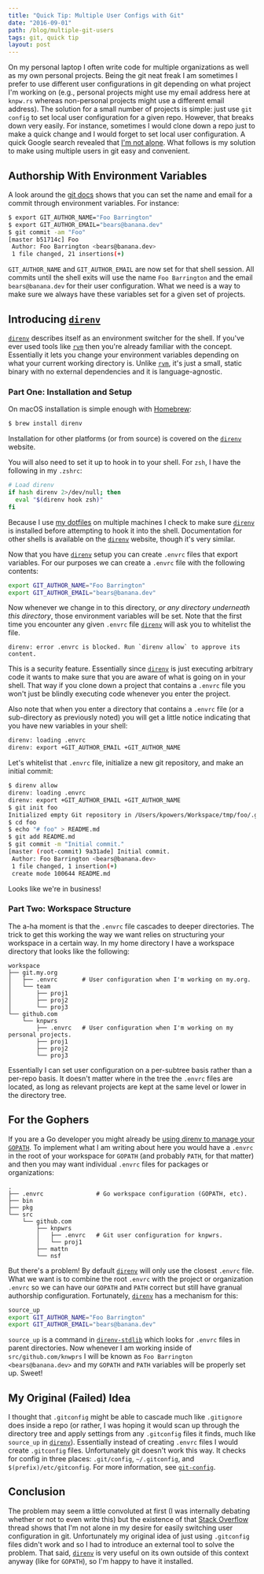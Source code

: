 ```yaml
---
title: "Quick Tip: Multiple User Configs with Git"
date: "2016-09-01"
path: /blog/multiple-git-users
tags: git, quick tip
layout: post
---
```


On my personal laptop I often write code for multiple organizations as well as
my own personal projects. Being the git neat freak I am sometimes I prefer to
use different user configurations in git depending on what project I'm working
on (e.g., personal projects might use my email address here at `knpw.rs`
whereas non-personal projects might use a different email address).  The
solution for a small number of projects is simple: just use `git config` to set
local user configuration for a given repo. However, that breaks down very
easily. For instance, sometimes I would clone down a repo just to make a quick
change and I would forget to set local user configuration. A quick Google
search revealed that [I'm not alone][Stack Overflow]. What follows is my
solution to make using multiple users in git easy and convenient.

## Authorship With Environment Variables

A look around the [git docs] shows that you can set the name and email for a
commit through environment variables. For instance:

```sh
$ export GIT_AUTHOR_NAME="Foo Barrington"
$ export GIT_AUTHOR_EMAIL="bears@banana.dev"
$ git commit -am "Foo"
[master b51714c] Foo
 Author: Foo Barrington <bears@banana.dev>
 1 file changed, 21 insertions(+)
```

`GIT_AUTHOR_NAME` and `GIT_AUTHOR_EMAIL` are now set for that shell session.
All commits until the shell exits  will use the name `Foo Barrington` and the
email `bears@banana.dev` for their user configuration. What we need is a way to
make sure we always have these variables set for a given set of projects.

## Introducing [`direnv`]

[`direnv`] describes itself as an environment switcher for the shell. If you've
ever used tools like [`rvm`] then you're already familiar with the concept.
Essentially it lets you change your environment variables depending on what
your current working directory is. Unlike [`rvm`], it's just a small, static
binary with no external dependencies and it is language-agnostic.

### Part One: Installation and Setup

On macOS installation is simple enough with [Homebrew]:

```sh
$ brew install direnv
```

Installation for other platforms (or from source) is covered on the [`direnv`]
website.

You will also need to set it up to hook in to your shell. For `zsh`, I have the
following in my `.zshrc`:

```sh
# Load direnv
if hash direnv 2>/dev/null; then
  eval "$(direnv hook zsh)"
fi
```

Because I use [my dotfiles] on multiple machines I check to make sure
[`direnv`] is installed before attempting to hook it into the shell.
Documentation for other shells is available on the [`direnv`] website, though
it's very similar.

Now that you have [`direnv`] setup you can create `.envrc` files that export
variables. For our purposes we can create a `.envrc` file with the following
contents:

```sh
export GIT_AUTHOR_NAME="Foo Barrington"
export GIT_AUTHOR_EMAIL="bears@banana.dev"
```

Now whenever we change in to this directory, *or any directory underneath this
directory*, those environment variables will be set. Note that the first time
you encounter any given `.envrc` file [`direnv`] will ask you to whitelist the
file.

```
direnv: error .envrc is blocked. Run `direnv allow` to approve its content.
```

This is a security feature. Essentially since [`direnv`] is just executing
arbitrary code it wants to make sure that you are aware of what is going on in
your shell. That way if you clone down a project that contains a `.envrc` file
you won't just be blindly executing code whenever you enter the project.

Also note that when you enter a directory that contains a `.envrc` file (or a
sub-directory as previously noted) you will get a little notice indicating that
you have new variables in your shell:

```sh
direnv: loading .envrc
direnv: export +GIT_AUTHOR_EMAIL +GIT_AUTHOR_NAME
```

Let's whitelist that `.envrc` file, initialize a new git repository, and make
an initial commit:

```sh
$ direnv allow
direnv: loading .envrc
direnv: export +GIT_AUTHOR_EMAIL +GIT_AUTHOR_NAME
$ git init foo
Initialized empty Git repository in /Users/kpowers/Workspace/tmp/foo/.git/
$ cd foo
$ echo "# foo" > README.md
$ git add README.md
$ git commit -m "Initial commit."
[master (root-commit) 9a31ade] Initial commit.
 Author: Foo Barrington <bears@banana.dev>
 1 file changed, 1 insertion(+)
 create mode 100644 README.md
```

Looks like we're in business!

### Part Two: Workspace Structure

The a-ha moment is that the `.envrc` file cascades to deeper directories. The
trick to get this working the way we want relies on structuring your workspace
in a certain way. In my home directory I have a workspace directory that looks
like the following:

```
workspace
├── git.my.org
│   ├── .envrc       # User configuration when I'm working on my.org.
│   └── team
│       ├── proj1
│       ├── proj2
│       └── proj3
└── github.com
    └── knpwrs
        ├── .envrc   # User configuration when I'm working on my personal projects.
        ├── proj1
        ├── proj2
        └── proj3
```

Essentially I can set user configuration on a per-subtree basis rather than
a per-repo basis. It doesn't matter where in the tree the `.envrc` files are
located, as long as relevant projects are kept at the same level or lower in
the directory tree.

## For the Gophers

If you are a Go developer you might already be [using direnv to manage your
`GOPATH`][gopath]. To implement what I am writing about here you would have a
`.envrc` in the root of your workspace for `GOPATH` (and probably `PATH`, for
that matter) and then you may want individual `.envrc` files for packages or
organizations:

```
.
├── .envrc               # Go workspace configuration (GOPATH, etc).
├── bin
├── pkg
└── src
    └── github.com
        ├── knpwrs
        │   ├── .envrc   # Git user configuration for knpwrs.
        │   └── proj1
        ├── mattn
        └── nsf
```

But there's a problem! By default [`direnv`] will only use the closest `.envrc`
file. What we want is to combine the root `.envrc` with the project or
organization `.envrc` so we can have our `GOPATH` and `PATH` correct but still
have granual authorship configuration. Fortunately, [`direnv`] has a mechanism
for this:

```sh
source_up
export GIT_AUTHOR_NAME="Foo Barrington"
export GIT_AUTHOR_EMAIL="bears@banana.dev"
```

`source_up` is a command in [`direnv-stdlib`] which looks for `.envrc` files in
parent directories. Now whenever I am working inside of `src/github.com/knwprs`
I will be known as `Foo Barrington <bears@banana.dev>` and my `GOPATH` and
`PATH` variables will be properly set up. Sweet!

## My Original (Failed) Idea

I thought that `.gitconfig` might be able to cascade much like `.gitignore`
does inside a repo (or rather, I was hoping it would scan up through the
directory tree and apply settings from any `.gitconfig` files it finds, much
like `source_up` in [`direnv`]).  Essentially instead of creating `.envrc`
files I would create `.gitconfig` files. Unfortunately git doesn't work this
way. It checks for config in three places: `.git/config`, `~/.gitconfig`, and
`$(prefix)/etc/gitconfig`. For more information, see [`git-config`].

## Conclusion

The problem may seem a little convoluted at first (I was internally debating
whether or not to even write this) but the existence of that [Stack Overflow]
thread shows that I'm not alone in my desire for easily switching user
configuration in git. Unfortunately my original idea of just using `.gitconfig`
files didn't work and so I had to introduce an external tool to solve the
problem. That said, [`direnv`] is very useful on its own outside of this
context anyway (like for `GOPATH`), so I'm happy to have it installed.

[Homebrew]: http://brew.sh/ "Homebrew"
[Stack Overflow]: http://stackoverflow.com/questions/4220416/can-i-specify-multiple-users-for-myself-in-gitconfig "Stack Overflow: Can I specify multiple users for myself in .gitconfig?"
[`direnv-stdlib`]: http://direnv.net/#man/direnv-stdlib.1 "direnv-stdlib.1"
[`direnv`]: http://direnv.net/ "direnv"
[`git-config`]: https://git-scm.com/docs/git-config "git-config"
[`rvm`]: http://rmv.io/ "rvm"
[git docs]: https://git-scm.com/book/en/v2/Git-Internals-Environment-Variables#Committing "Git Internals: Environment Variables"
[gopath]: http://tammersaleh.com/posts/manage-your-gopath-with-direnv/ "Manage Your GOPATH with direnv"
[my dotfiles]: https://github.com/knpwrs/dotfiles
